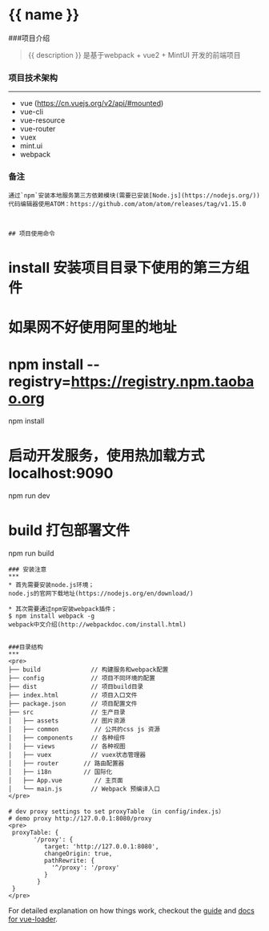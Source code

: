 # {{ name }}

###项目介绍
> {{ description }}
>  是基于webpack + vue2 + MintUI 开发的前端项目

### 项目技术架构

***
*  vue  (https://cn.vuejs.org/v2/api/#mounted)
*  vue-cli
*  vue-resource
*  vue-router
*  vuex
*  mint.ui
*  webpack

### 备注
```
通过`npm`安装本地服务第三方依赖模块(需要已安装[Node.js](https://nodejs.org/))
代码编辑器使用ATOM：https://github.com/atom/atom/releases/tag/v1.15.0



## 项目使用命令

``` 
# install 安装项目目录下使用的第三方组件
# 如果网不好使用阿里的地址
# npm install --registry=https://registry.npm.taobao.org
npm install

# 启动开发服务，使用热加载方式 localhost:9090
npm run dev

# build 打包部署文件
npm run build

```
### 安装注意
***
* 首先需要安装node.js环境；
node.js的官网下载地址(https://nodejs.org/en/download/)

* 其次需要通过npm安装webpack插件；
$ npm install webpack -g
webpack中文介绍(http://webpackdoc.com/install.html)


###目录结构
***
<pre>
├── build              // 构建服务和webpack配置
├── config             // 项目不同环境的配置
├── dist               // 项目build目录
├── index.html         // 项目入口文件
├── package.json       // 项目配置文件
├── src                // 生产目录
│   ├── assets         // 图片资源
│   ├── common          // 公共的css js 资源
│   ├── components     // 各种组件
│   ├── views          // 各种视图
│   ├── vuex           // vuex状态管理器
│   ├── router		 // 路由配置器
│   ├── i18n		 // 国际化
│   ├── App.vue         // 主页面 
│   └── main.js        // Webpack 预编译入口
</pre>

# dev proxy settings to set proxyTable （in config/index.js）
# demo proxy http://127.0.0.1:8080/proxy
<pre>
 proxyTable: {
       '/proxy': {
          target: 'http://127.0.0.1:8080',
          changeOrigin: true,
          pathRewrite: {
            '^/proxy': '/proxy'
          }
        }
 }
</pre>
 ```

For detailed explanation on how things work, checkout the [guide](http://vuejs-templates.github.io/webpack/) and [docs for vue-loader](http://vuejs.github.io/vue-loader).

